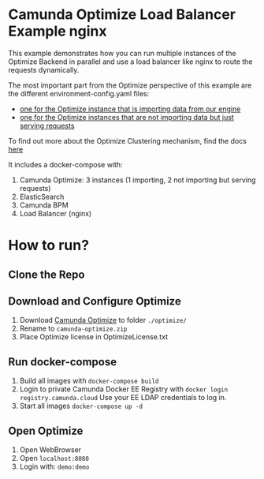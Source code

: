 # Camunda Optimize Load Balancer Example nginx

This example demonstrates how you can run multiple instances of the Optimize Backend in parallel and use a load balancer like nginx to route the requests dynamically.

The most important part from the Optimize perspective of this example are the different environment-config.yaml files:
 - [one for the Optimize instance that is importing data from our engine](./optimize/environment-config-importer.yaml)
 - [one for the Optimize instances that are not importing data but just serving requests](./optimize/environment-config.yaml)


To find out more about the Optimize Clustering mechanism, find the docs [here](https://docs.camunda.org/optimize/latest/technical-guide/setup/clustering/)

It includes a docker-compose with:
1. Camunda Optimize: 3 instances (1 importing, 2 not importing but serving requests)
2. ElasticSearch
3. Camunda BPM
4. Load Balancer (nginx)

# How to run?

## Clone the Repo

## Download and Configure Optimize

1. Download [Camunda Optimize](https://camunda.org/enterprise-release/optimize/2.4.0/camunda-optimize-2.4.0-production.zip) to folder `./optimize/`
2. Rename to `camunda-optimize.zip`
3. Place Optimize license in OptimizeLicense.txt

## Run docker-compose

1. Build all images with `docker-compose build`
1. Login to private Camunda Docker EE Registry with `docker login registry.camunda.cloud` Use your EE LDAP credentials to log in.
1. Start all images `docker-compose up -d`

## Open Optimize

1. Open WebBrowser
2. Open `localhost:8080`
3. Login with: `demo:demo`
